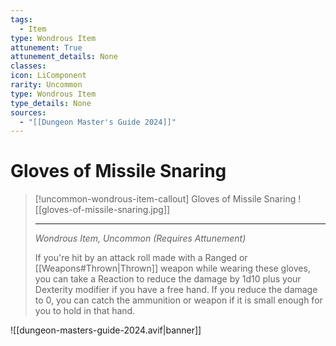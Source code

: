 ```yaml
---
tags:
  - Item
type: Wondrous Item
attunement: True
attunement_details: None
classes:
icon: LiComponent
rarity: Uncommon
type: Wondrous Item
type_details: None
sources: 
  - "[[Dungeon Master's Guide 2024]]"
---
```

# Gloves of Missile Snaring
>[!uncommon-wondrous-item-callout] Gloves of Missile Snaring
>![[gloves-of-missile-snaring.jpg]]
>
>- - -
>_Wondrous Item, Uncommon (Requires Attunement)_
>
>If you're hit by an attack roll made with a Ranged or [[Weapons#Thrown\|Thrown]] weapon while wearing these gloves, you can take a Reaction to reduce the damage by 1d10 plus your Dexterity modifier if you have a free hand. If you reduce the damage to 0, you can catch the ammunition or weapon if it is small enough for you to hold in that hand.
>


![[dungeon-masters-guide-2024.avif|banner]]
